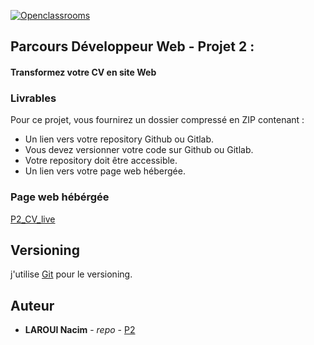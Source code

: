 [![Openclassrooms](https://1to1progress.fr/wp-content/uploads/2019/05/openclassrooms-e1557761236158.png)](https://openclassrooms.com)
## Parcours Développeur Web - Projet 2 :
#### Transformez votre CV en site Web

### Livrables

Pour ce projet, vous fournirez un dossier compressé en ZIP contenant :
* Un lien vers votre repository Github ou Gitlab. 
* Vous devez versionner votre code sur Github ou Gitlab.
* Votre repository doit être accessible.
* Un lien vers votre page web hébergée.

### Page web hébérgée
 [P2_CV_live](https://laroui.github.io/OC-P2/)
## Versioning
j'utilise [Git](https://git-scm.com/) pour le  versioning.

## Auteur

* **LAROUI Nacim** - *repo* - [P2](https://github.com/laroui/OC-P2.git)

